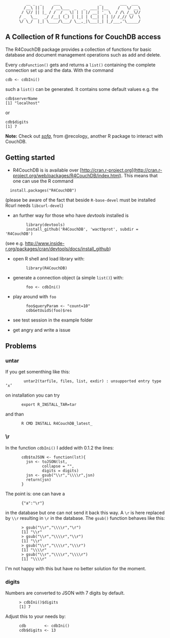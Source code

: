 ```
         __ _  _     ___                 _        ___  ___ 
        /__\ || |   / __\___  _   _  ___| |__    /   \/ __\
       / \// || |_ / /  / _ \| | | |/ __| '_ \  / /\ /__\//
      / _  \__   _/ /__| (_) | |_| | (__| | | |/ /_// \/  \
      \/ \_/  |_| \____/\___/ \__,_|\___|_| |_/___,'\_____/
```

## A Collection of R functions for CouchDB access

The R4CouchDB package provides a collection of functions for
basic database and document management operations such as add and
delete.

Every ```cdbFunction()``` gets and returns a ```list()``` containing the
complete connection set up and the data.
With the command 

```
cdb <- cdbIni()
``` 

such a ```list()``` can be generated. It contains some default values e.g.
the 
```
cdb$serverName
[1] "localhost"
```
or
```
cdb$digits
[1] 7
```

**Note:** Check out [*sofa*](https://github.com/SChamberlain/sofa), from
@recology_  another R package to interact with CouchDB.


## Getting started


* R4CouchDB is is available over
  [http://cran.r-project.org](http://cran.r-project.org/web/packages/R4CouchDB/index.html). This
  means that one can use the R command

```
  install.packages("R4CouchDB")
```
 (please be aware of the fact that beside ```R-base-devel``` must be installed Rcurl needs ```libcurl-devel```)

* an further way for those who have _devtools_ installed is
```
         library(devtools)
         install_github('R4CouchDB', 'wactbprot', subdir = 'R4CouchDB')
```
  (see e.g. http://www.inside-r.org/packages/cran/devtools/docs/install_github)

* open R shell and load library with:
```
         library(R4CouchDB)
```
* generate a connection object (a simple ```list()```) with:
```
         foo <- cdbIni()
```
* play around with ```foo```
```
         foo$queryParam <- "count=10"
         cdbGetUuidS(foo)$res
```
* see test session in the example folder

* get angry and write a issue

## Problems

### untar

If you get somenthing like this:
```
        untar2(tarfile, files, list, exdir) : unsupported entry type ‘x’
```
on installation you can try
```
       export R_INSTALL_TAR=tar
```
and than
```
       R CMD INSTALL R4CouchDB_latest_
```
### \r

In the function ```cdbIni()``` I added with 0.1.2 the lines:
```
       cdb$toJSON <- function(lst){
         jsn <- toJSON(lst,
			    collapse = "",
				digits = digits)
         jsn <- gsub("\\r","\\\\r",jsn)
         return(jsn)
       }
```
The point is: one can have a
```
       {"a":"\r"}
```
in the database but one can not send it back
this way. A ```\r``` is here replaced by ```\\r```
resulting in ```\r``` in the database.
The ```gsub()``` function behaves like this:

```
       > gsub("\\r","\\\\r","\r")
       [1] "\\r"
       > gsub("\\r","\\\\r","\\r")
       [1] "\\r"
       > gsub("\\r","\\\\r","\\\r")
       [1] "\\\\r"
       > gsub("\\r","\\\\r","\\\\r")
       [1] "\\\\r"
```
I'm not happy with this but have no better solution for the moment.


### digits

Numbers are converted to JSON with 7 digits by default.

```
      > cdbIni()$digits
      [1] 7
```

Adjust this to your needs by:

```
      cdb        <- cdbIni()
      cdb$digits <- 13
```